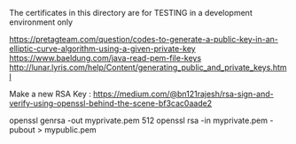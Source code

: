 The certificates in this directory are for TESTING in a development environment only

https://pretagteam.com/question/codes-to-generate-a-public-key-in-an-elliptic-curve-algorithm-using-a-given-private-key
https://www.baeldung.com/java-read-pem-file-keys
http://lunar.lyris.com/help/Content/generating_public_and_private_keys.html


Make a new RSA Key : https://medium.com/@bn121rajesh/rsa-sign-and-verify-using-openssl-behind-the-scene-bf3cac0aade2

openssl genrsa -out myprivate.pem 512
openssl rsa -in myprivate.pem -pubout > mypublic.pem
